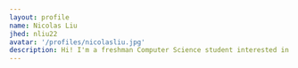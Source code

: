 ```yaml
---
layout: profile
name: Nicolas Liu
jhed: nliu22
avatar: '/profiles/nicolasliu.jpg'
description: Hi! I'm a freshman Computer Science student interested in AI/ML, data science, and their applications. In my free time, I flip sneakers, play basketball, and snowboard when I can.
---
```

